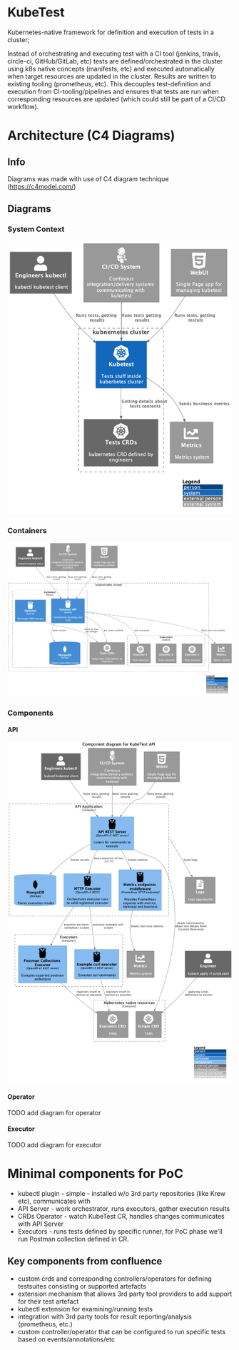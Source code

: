 # KubeTest

Kubernetes-native framework for definition and execution of tests in a cluster; 

Instead of orchestrating and executing test with a CI tool (jenkins, travis, circle-ci, GitHub/GitLab, etc) tests are defined/orchestrated in the cluster using k8s native concepts (manifests, etc) and executed automatically when target resources are updated in the cluster. Results are written to existing tooling (prometheus, etc). This decouples test-definition and execution from CI-tooling/pipelines and ensures that tests are run when corresponding resources are updated (which could still be part of a CI/CD workflow). 


# Architecture (C4 Diagrams)
## Info

Diagrams was made with use of C4 diagram technique 
(https://c4model.com/) 

## Diagrams

### System Context 

![Kubetest system context diagram](docs/system_context.png)

### Containers

![Kubetest container diagram](docs/containers.png)

### Components

#### API 

![API](docs/components_api.png)

#### Operator

TODO  add diagram for operator

#### Executor

TODO add diagram for executor



# Minimal components for PoC

- kubectl plugin - simple - installed w/o 3rd party repositories (like Krew etc), communicates with  
- API Server - work orchestrator, runs executors, gather execution results
- CRDs Operator - watch KubeTest CR, handles changes communicates with API Server
- Executors - runs tests defined by specific runner, for PoC phase we'll run 
  Postman collection defined in CR.

## Key components from confluence

- custom crds and corresponding controllers/operators for defining testsuites consisting or supported artefacts
- extension mechanism that allows 3rd party tool providers to add support for their test artefact
- kubectl extension for examining/running tests
- integration with 3rd party tools for result reporting/analysis (prometheus, etc.)
- custom controller/operator that can be configured to run specific tests based on events/annotations/etc



